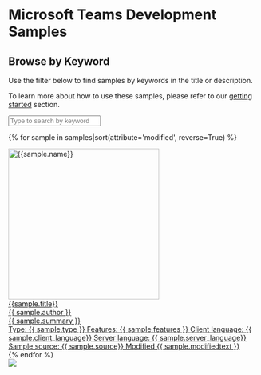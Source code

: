 # Microsoft Teams Development Samples
## Browse by Keyword

Use the filter below to find samples by keywords in the title or description.

To learn more about how to use these samples, please refer to our [getting started](../gettingstarted/index.md) section.

<div class="well">

<input name="keyword" class="form-control" placeholder="Type to search by keyword" id="keyword" />

<br/>

<div class="grid">

{% for sample in samples|sort(attribute='modified', reverse=True) %}

<div class="sample-item" data-keywords="{{ sample.name }} {{ sample.title }} {{ sample.summary }} {{ sample.keywords }}" data-modified="{{sample.modified}}" data-thumbnail="{{sample.thumbnail}}">
  <div class="sample">
    <div class="sample-video"><i class="ms-Icon ms-Icon--VideoSolid" aria-hidden="true"></i></div>
    <div class="sample-img">
      <a class="sample-link"
        href="{{sample.url}}"
        title="{{sample.summary}}">
        <picture>
          <img src="../../img/thumbnails/{{ sample.name }}.png" width="302" alt="{{sample.name}}" data-fullsize="{{sample.thumbnail}}" data-orig="../../img/thumbnails/{{ sample.name }}.png"/>
        </picture>
      </a>
    </div>
  </div>
  <a href="{{sample.url}}"
     title="{{ sample.summary }}">
    <div class="sample-activity">
      <div class="name">{{sample.title}}</div>
      <span class="author" title="{{ sample.author }}">{{ sample.author }}</span>
      <div class="summary">{{ sample.summary }}</div>
      <span class="modified">Type: {{ sample.type }}</span>
      <span class="modified">Features: {{ sample.features }}</span>
      <span class="modified">Client language: {{ sample.client_language}}</span>
      <span class="modified">Server language: {{ sample.server_language}}</span>
      <span class="modified">Sample source: {{ sample.source}}</span>
      <span class="modified">Modified {{ sample.modifiedtext }}</span>
    </div>
  </a>

</div>
    {% endfor %}
</div>

<img src="https://telemetry.sharepointpnp.com/teams-dev-samples/docs/samples/keyword" />